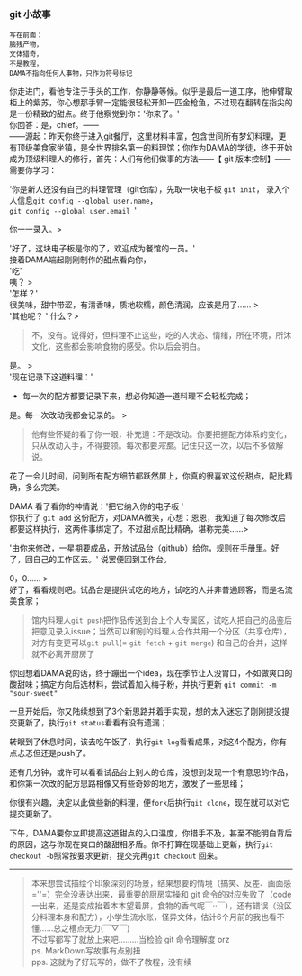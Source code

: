 ### git 小故事  
	写在前面：  
	脑残产物，
	文体猎奇， 
	不是教程，  
	DAMA不指向任何人事物，只作为符号标记

你走进门，看他专注于手头的工作，你静静等候。似乎是最后一道工序，他伸臂取柜上的紫苏，你心想那手臂一定能很轻松开卸一匹金枪鱼，不过现在翻转在指尖的是一份精致的甜点。终于他察觉到你：'你来了。'  
你回答：是，chief。——  
——源起：昨天你终于进入git餐厅，这里材料丰富，包含世间所有梦幻料理，更有顶级美食家坐镇，是全世界排名第一的料理馆；你作为DAMA的学徒，终于开始成为顶级料理人的修行，首先：人们有他们做事的方法——【 git 版本控制】——需要你学习：  
   
'你是新人还没有自己的料理管理（git仓库），先取一块电子板 `git init`，
录入个人信息`git config --global user.name`，  
`git config --global user.email `'  

你一一录入。>
		 
'好了，这块电子板是你的了，欢迎成为餐馆的一员。'   
接着DAMA端起刚刚制作的甜点看向你，    
'吃'    
咦？ >   
'怎样？'  
很美味，甜中带涩，有清香味，质地软糯，颜色清润，应该是用了…… >  
'其他呢？ ' 
什么？>  
> 不，没有。说得好，但料理不止这些，吃的人状态、情绪，所在环境，所沐文化，这些都会影响食物的感受。你以后会明白。  
  
是。 >  
'现在记录下这道料理：'

- 每一次的配方都要记录下来，想必你知道一道料理不会轻松完成；   

是。每一次改动我都会记录的。 >  
> 他有些怀疑的看了你一眼，补充道：不是改动。你要把握配方体系的变化，只从改动入手，不得要领。每次都要*完整*。记住只这一次，以后不多做解说。  
  
花了一会儿时间，问到所有配方细节都跃然屏上，你真的很喜欢这份甜点，配比精确，多么完美。  

DAMA 看了看你的神情说：'把它纳入你的电子板 '   
你执行了 `git add`  这份配方，对DAMA微笑，心想：恩恩，我知道了每次修改后都要这样执行，这两件事绑定了。不过甜点配比精确，堪称完美……>

'由你来修改，一星期要成品，开放试品台（github）给你，规则在手册里。好了，回自己的工作区去。' 说罢便回到工作台。   

0，0…… >  
好了，看看规则吧。试品台是提供试吃的地方，试吃的人并非普通顾客，而是名流美食家；
> 馆内料理人`git push`把作品传送到台上个人专属区，试吃人把自己的品鉴后把意见录入issue；当然可以和别的料理人合作共用一个分区（共享仓库），对方有变更可以`git pull`(= `git fetch` + `git merge`) 和自己的合并，这样就不必离开厨房了

你回想着DAMA说的话，终于蹦出一个idea，现在季节让人没胃口，不如做爽口的酸甜味；搞定方向后选材料，尝试着加入梅子粉，并执行更新 `git commit -m "sour-sweet"`   
 
一旦开始后，你又陆续想到了3个新思路并着手实现，想的太入迷忘了刚刚提没提交更新了，执行`git status`看看有没有遗漏；   

转眼到了休息时间，该去吃午饭了，执行`git log`看看成果，对这4个配方，你有点忐忑但还是push了。    

还有几分钟，或许可以看看试品台上别人的仓库，没想到发现一个有意思的作品，和你第一次改的配方思路相像又有些奇妙的地方，激发了一些思绪；  
 
你很有兴趣，决定以此做些新的料理，便`fork`后执行`git clone`，现在就可以对它提交更新了。  

下午，DAMA要你立即提高这道甜点的入口温度，你措手不及，甚至不能明白背后的原因，这与你现在爽口的酸甜相矛盾。你不打算在现基础上更新，执行`git checkout -b`照常按要求更新，提交完再`git checkout` 回来。  



***
  
> 本来想尝试描绘个印象深刻的场景，结果想要的情境（搞笑、反差、画面感=''=）完全没表达出来，最重要的厨房实操和 git 命令的对应失败了（code一出来，还是变成抬着本本望着屏，食物的香气呢￣··￣），还有错误（没区分料理本身和配方），小学生流水账，怪异文体，估计6个月前的我也看不懂……总之槽点无力(￣▽￣)  
> 不过写都写了就放上来吧………当检验 git 命令理解度  orz  
> ps. MarkDown写故事有点别扭  
> pps. 这就为了好玩写的，做不了教程，没有续
